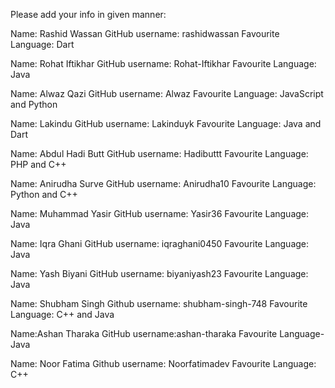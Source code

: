 Please add your info in given manner:

Name: Rashid Wassan
GitHub username: rashidwassan
Favourite Language: Dart

Name: Rohat Iftikhar
GitHub username: Rohat-Iftikhar
Favourite Language: Java

Name: Alwaz Qazi
GitHub username: Alwaz
Favourite Language: JavaScript and Python

Name: Lakindu 
GitHub username: Lakinduyk
Favourite Language: Java and Dart

Name: Abdul Hadi Butt
GitHub username: Hadibuttt
Favourite Language: PHP and C++

Name: Anirudha Surve
GitHub username: Anirudha10
Favourite Language: Python and C++

Name: Muhammad Yasir
GitHub username: Yasir36
Favourite Language: Java

Name: Iqra Ghani
GitHub username: iqraghani0450
Favourite Language: Java

Name: Yash Biyani
GitHub username: biyaniyash23
Favourite Language: Java

Name: Shubham Singh
Github username: shubham-singh-748
Favourite Language: C++ and Java

Name:Ashan Tharaka
GitHub username:ashan-tharaka
Favourite Language-Java

Name: Noor Fatima
Github username: Noorfatimadev
Favourite Language: C++
